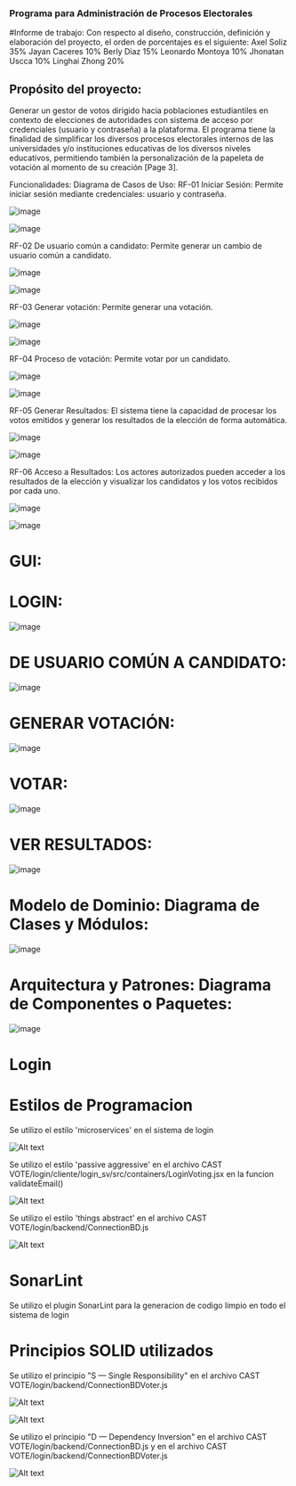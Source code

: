 ### Programa para Administración de Procesos Electorales

#Informe de trabajo:
Con respecto al diseño, construcción, definición y elaboración del proyecto, el orden de porcentajes es el siguiente: Axel Soliz 35% Jayan Caceres 10% Berly Diaz 15% Leonardo Montoya 10% Jhonatan Uscca 10% Linghai Zhong 20%
## Propósito del proyecto:
Generar un gestor de votos dirigido hacia poblaciones estudiantiles en contexto de elecciones de autoridades con sistema de acceso por credenciales (usuario y contraseña) a la plataforma. El programa tiene la finalidad de simplificar los diversos procesos electorales internos de las universidades y/o instituciones educativas de los diversos niveles educativos, permitiendo también la personalización de la papeleta de votación al momento de su creación [Page 3].

Funcionalidades:
Diagrama de Casos de Uso:
RF-01 Iniciar Sesión: Permite iniciar sesión mediante credenciales: usuario y contraseña.

![image](https://github.com/AxelSolis93/Eleccionador-Inador/assets/104087488/e1fc5594-4b32-4725-85cf-8c57e42bb703)

![image](https://github.com/AxelSolis93/Eleccionador-Inador/assets/104087488/92583eaf-b770-49ef-96d0-1c18f0edee50)


RF-02 De usuario común a candidato: Permite generar un cambio de usuario común a candidato.

![image](https://github.com/AxelSolis93/Eleccionador-Inador/assets/104087488/dd3a3412-5703-4213-b75b-659d9c0ab88e)

![image](https://github.com/AxelSolis93/Eleccionador-Inador/assets/104087488/bab94e66-d576-4109-9b72-74ef47398468)


RF-03 Generar votación: Permite generar una votación.

![image](https://github.com/AxelSolis93/Eleccionador-Inador/assets/104087488/305905ce-f3d6-449f-a9f7-36b782c4879b)

![image](https://github.com/AxelSolis93/Eleccionador-Inador/assets/104087488/5eb643db-9c59-49c1-8485-5b37ea47e66e)


RF-04 Proceso de votación: Permite votar por un candidato.

![image](https://github.com/AxelSolis93/Eleccionador-Inador/assets/104087488/d1a536ed-9f13-442f-ab22-fc0c1f3a5da5)

![image](https://github.com/AxelSolis93/Eleccionador-Inador/assets/104087488/1969a041-121a-41a4-9852-f9538b56faba)


RF-05 Generar Resultados: El sistema tiene la capacidad de procesar los votos emitidos y generar los resultados de la elección de forma automática.

![image](https://github.com/AxelSolis93/Eleccionador-Inador/assets/104087488/fedf02f7-9e31-4397-a86c-84e5dac05c36)

![image](https://github.com/AxelSolis93/Eleccionador-Inador/assets/104087488/10634050-93ef-4a18-acf3-fb5241142c26)


RF-06 Acceso a Resultados: Los actores autorizados pueden acceder a los resultados de la elección y visualizar los candidatos y los votos recibidos por cada uno.

![image](https://github.com/AxelSolis93/Eleccionador-Inador/assets/104087488/800d71bd-4677-4ec0-85ba-db8bb899a4af)

![image](https://github.com/AxelSolis93/Eleccionador-Inador/assets/104087488/955aa244-c0c3-46e8-8407-5f4ac0537cc6)

# GUI:

# LOGIN:

![image](https://github.com/AxelSolis93/Eleccionador-Inador/assets/104087488/fbf431c3-4102-49df-94c3-cccc254053ad)

# DE USUARIO COMÚN A CANDIDATO:

![image](https://github.com/AxelSolis93/Eleccionador-Inador/assets/104087488/37a87b3f-2242-4b84-ac17-72a14daf3ea3)

# GENERAR VOTACIÓN:

![image](https://github.com/AxelSolis93/Eleccionador-Inador/assets/104087488/1403fdd3-c951-4e7a-8449-041ed685ce83)

# VOTAR:

![image](https://github.com/AxelSolis93/Eleccionador-Inador/assets/104087488/f7b9018f-70f0-4af3-a5ed-3aea344ff0ec)

# VER RESULTADOS:

![image](https://github.com/AxelSolis93/Eleccionador-Inador/assets/104087488/e61a833b-ca13-4815-afcd-e965c43597bf)


# Modelo de Dominio: Diagrama de Clases y Módulos:

![image](https://github.com/AxelSolis93/Eleccionador-Inador/assets/104087488/b1cf8915-9bfb-42de-8a1c-98cef42803f4)

# Arquitectura y Patrones: Diagrama de Componentes o Paquetes:

![image](https://github.com/AxelSolis93/Eleccionador-Inador/assets/104087488/2d771b84-e513-45a4-8418-d5d81ea55f28)

# Login 

# Estilos de Programacion

Se utilizo el estilo 'microservices' en el sistema de login

![Alt text](https://github.com/Berly01/Eleccionador-Inador/blob/main/CAST%20VOTE/img/5.jpg)

Se utilizo el estilo 'passive aggressive' en el archivo CAST VOTE/login/cliente/login_sv/src/containers/LoginVoting.jsx en la funcion validateEmail()

![Alt text](https://github.com/Berly01/Eleccionador-Inador/blob/main/CAST%20VOTE/img/4.jpg)

Se utilizo el estilo 'things abstract' en el archivo CAST VOTE/login/backend/ConnectionBD.js

![Alt text](https://github.com/Berly01/Eleccionador-Inador/blob/main/CAST%20VOTE/img/6.jpg)

# SonarLint

Se utilizo el plugin SonarLint para la generacion de codigo limpio en todo el sistema de login

# Principios SOLID utilizados

Se utilizo el principio "S — Single Responsibility" en el archivo CAST VOTE/login/backend/ConnectionBDVoter.js

![Alt text](https://github.com/Berly01/Eleccionador-Inador/blob/main/CAST%20VOTE/img/1.jpg)

![Alt text](https://github.com/Berly01/Eleccionador-Inador/blob/main/CAST%20VOTE/img/2.jpg)

Se utilizo el principio "D — Dependency Inversion" en el archivo CAST VOTE/login/backend/ConnectionBD.js y en el archivo 
CAST VOTE/login/backend/ConnectionBDVoter.js

![Alt text](https://github.com/Berly01/Eleccionador-Inador/blob/main/CAST%20VOTE/img/3.jpg)


